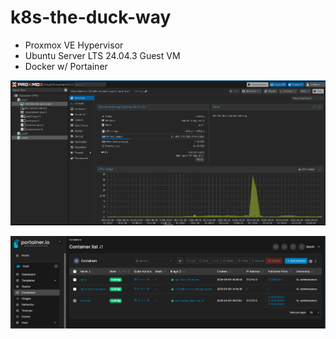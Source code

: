 # k8s-the-duck-way
- Proxmox VE Hypervisor
- Ubuntu Server LTS 24.04.3 Guest VM
- Docker w/ Portainer

![Proxmox VE 9.x Cluster](pve.png)

![Portainer for Docker WebUI](portainer.png)